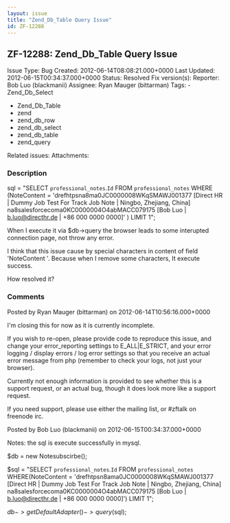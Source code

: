 ```yaml
---
layout: issue
title: "Zend_Db_Table Query Issue"
id: ZF-12288
---
```


ZF-12288: Zend\_Db\_Table Query Issue
-------------------------------------

 Issue Type: Bug Created: 2012-06-14T08:08:21.000+0000 Last Updated: 2012-06-15T00:34:37.000+0000 Status: Resolved Fix version(s): 
 Reporter:  Bob Luo (blackmanii)  Assignee:  Ryan Mauger (bittarman)  Tags: - Zend\_Db\_Select
- Zend\_Db\_Table
- zend
- zend\_db\_row
- zend\_db\_select
- zend\_db\_table
- zend\_query
 
 Related issues: 
 Attachments: 
### Description

sql = "SELECT `professional_notes`.`Id` FROM `professional_notes` WHERE (NoteContent = 'drefhtpsna8ma0JC0000008WKqSMAWJ001377 [Direct HR | Dummy Job Test For Track Job Note | Ningbo, Zhejiang, China] na8salesforcecoma0KC0000004O4abMACC079175 [Bob Luo | b.luo@directhr.de | +86 000 0000 0000]' ) LIMIT 1";

When I execute it via $db->query the browser leads to some interupted connection page, not throw any error.

I think that this issue cause by special characters in content of field 'NoteContent '. Because when I remove some characters, It execute success.

How resolved it?

 

 

### Comments

Posted by Ryan Mauger (bittarman) on 2012-06-14T10:56:16.000+0000

I'm closing this for now as it is currently incomplete.

If you wish to re-open, please provide code to reproduce this issue, and change your error\_reporting settings to E\_ALL|E\_STRICT, and your error logging / display errors / log error settings so that you receive an actual error message from php (remember to check your logs, not just your browser).

Currently not enough information is provided to see whether this is a support request, or an actual bug, though it does look more like a support request.

If you need support, please use either the mailing list, or #zftalk on freenode irc.

 

 

Posted by Bob Luo (blackmanii) on 2012-06-15T00:34:37.000+0000

Notes: the sql is execute successfully in mysql.

$db = new Notesubscirbe();

$sql = "SELECT `professional_notes`.`Id` FROM `professional_notes` WHERE(NoteContent = 'drefhtpsn8ama0JC0000008WKqSMAWJ001377 [Direct HR | Dummy Job Test For Track Job Note | Ningbo, Zhejiang, China] na8salesforcecoma0KC0000004O4abMACC079175 [Bob Luo | b.luo@directhr.de | +86 000 0000 0000]') LIMIT 1";

$db->getDefaultAdapter()->query($sql);

 

 